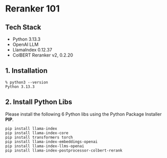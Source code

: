 # Reranker 101

## Tech Stack
- Python 3.13.3
- OpenAI LLM
- LlamaIndex 0.12.37
- ColBERT Reranker v2, 0.2.20

## 1. Installation
```
% python3 --version
Python 3.13.3 
```

## 2. Install Python Libs
Please install the following 6 Python libs using the Python Package Installer **PIP**.
```
pip install llama-index
pip install llama-index-core
pip install transformers torch
pip install llama-index-embeddings-openai
pip install llama-index-llms-openai
pip install llama-index-postprocessor-colbert-rerank
```
